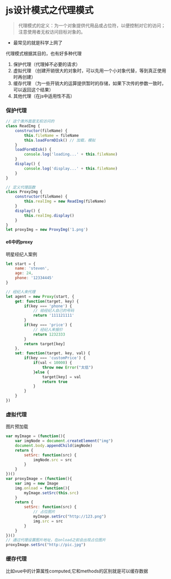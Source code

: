 # js设计模式之代理模式

>代理模式的定义：为一个对象提供代用品或占位符，以便控制对它的访问；注意使用者无权访问目标对象的。

<!-- more -->

* 最常见的就是科学上网了

代理模式根据其目的，也有好多种代理
1. 保护代理（代理掉不必要的请求）
2. 虚拟代理 （创建开销很大的对象时，可以先用一个小对象代替，等到真正使用时再创建）
3. 缓存代理 （为一些开销大的运算提供暂时的存储，如果下次传的参数一致时，可以返回这个结果）
4. 其他代理（在js中适用性不高）

### 保护代理
```javascript
// 这个类外面是无权访问的
class ReadImg {
    constructor(fileName) {
        this.fileName = fileName
        this.loadFormDIsk() // 加载，模拟
    }
    loadFormDIsk() {
        console.log('loading...' + this.fileName)
    }
    display() {
        console.log('display...' + this.fileName)
    }
}

// 定义代理函数
class ProxyImg {
    constructor(fileName) {
        this.realImg = new ReadImg(fileName)
    }
    display() {
        this.realImg.display()
    }
}
let proxyImg = new ProxyImg('1.png')
```
#### e6中的proxy
明星经纪人案例
```javascript
let start = {
    name: 'steven',
    age: 24,
    phone: '12334445'
}

// 经纪人来代理
let agent = new Proxy(start, {
    get: function(target, key) {
        if(key === 'phone') {
            // 给经纪人自己的号码
            return '111121111'
        }
        if(key === 'price') {
            // 经纪人来报价
            return 1232333
        }
        return target[key]
    },
    set: function(target, key, val) {
        if(key === 'customPrice') {
            if(val < 10000) {
                throw new Error("太低")
            }else {
                target[key] = val
                return true
            }
        }
    }
})
```
### 虚拟代理
图片预加载
```JavaScript
var myImage = (function(){
    var imgNode = document.createElement("img")
    document.body.appendChild(imgNode)
    return {
        setSrc: function(src) {
            imgNode.src = src
        }
    }
})()
var proxyImage = (function(){
    var img = new Image
    img.onload = function(){
        myImage.setSrc(this.src)
    }
    return {
        setSrc: function(src) {
            // 占位图片
            myImage.setSrc("http://123.png")
            img.src = src
        }
    }
})()
// 通过代理设置图片地址，在onload之前会出现占位图片
proxyImage.setSrc("http://pic.jpg")
```
### 缓存代理
比如vue中的计算属性computed,它和methods的区别就是可以缓存数据


